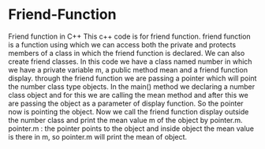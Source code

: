 # Friend-Function
Friend function in C++
This c++ code is for friend function. friend function is a function using which we can access both the private and protects members of a class in which the friend function is declared. We can also create friend classes.
In this code we have a class named number in which we have a private variable m, a public method mean and a friend function display. through the friend function we are passing a pointer which will point the number class type objects.
In the main() method we declaring a number class object and for this we are calling the mean method and after this we are passing the object as a parameter of display function. So the pointer now is pointing the object. Now we call the friend function display outside the number class and print the mean value m of the object by pointer.m.
pointer.m : the pointer points to the object and inside object the mean value is there in m, so pointer.m will print the mean of object.
